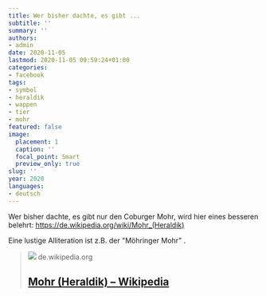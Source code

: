 ```yaml
---
title: Wer bisher dachte, es gibt ...
subtitle: ''
summary: ''
authors:
- admin
date: 2020-11-05
lastmod: 2020-11-05 09:59:24+01:00
categories:
- facebook
tags:
- symbol
- heraldik
- wappen
- tier
- mohr
featured: false
image:
  placement: 1
  caption: ''
  focal_point: Smart
  preview_only: true
slug: ''
year: 2020
languages:
- deutsch
---
```


Wer bisher dachte, es gibt nur den Coburger Mohr, wird hier eines besseren belehrt: https://de.wikipedia.org/wiki/Mohr_(Heraldik)

Eine lustige Alliteration ist z.B. der "Möhringer Mohr" .
> [![](https://de.wikipedia.org//upload.wikimedia.org/wikipedia/commons/thumb/9/9f/ZC_580a_183.jpg/83px-ZC_580a_183.jpg)](https://de.wikipedia.org/wiki/Mohr_(Heraldik))
> de.wikipedia.org
> ## [Mohr (Heraldik) – Wikipedia](https://de.wikipedia.org/wiki/Mohr_(Heraldik))
>